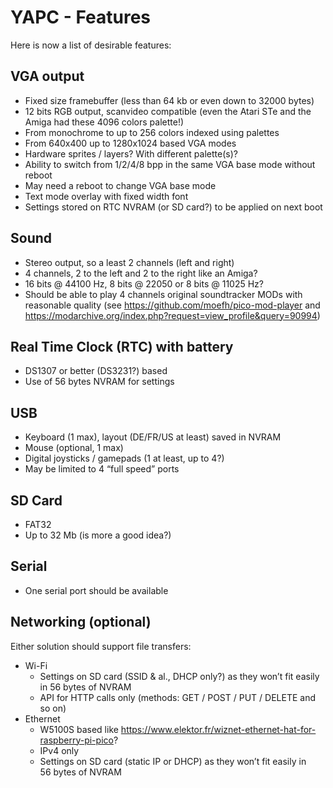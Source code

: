# YAPC - Features

Here is now a list of desirable features:

## VGA output

- Fixed size framebuffer (less than 64 kb or even down to 32000 bytes)
- 12 bits RGB output, scanvideo compatible (even the Atari STe and the Amiga had these 4096 colors palette!)
- From monochrome to up to 256 colors indexed using palettes
- From 640x400 up to 1280x1024 based VGA modes
- Hardware sprites / layers? With different palette(s)?
- Ability to switch from 1/2/4/8 bpp in the same VGA base mode without reboot
- May need a reboot to change VGA base mode
- Text mode overlay with fixed width font
- Settings stored on RTC NVRAM (or SD card?) to be applied on next boot

## Sound

- Stereo output, so a least 2 channels (left and right)
- 4 channels, 2 to the left and 2 to the right like an Amiga?
- 16 bits @ 44100 Hz, 8 bits @ 22050 or 8 bits @ 11025 Hz?
- Should be able to play 4 channels original soundtracker MODs with reasonable quality (see <https://github.com/moefh/pico-mod-player> and <https://modarchive.org/index.php?request=view_profile&query=90994>)

## Real Time Clock (RTC) with battery

- DS1307 or better (DS3231?) based
- Use of 56 bytes NVRAM for settings

## USB

- Keyboard (1 max), layout (DE/FR/US at least) saved in NVRAM
- Mouse (optional, 1 max)
- Digital joysticks / gamepads (1 at least, up to 4?)
- May be limited to 4 “full speed” ports

## SD Card

- FAT32
- Up to 32 Mb (is more a good idea?)

## Serial

- One serial port should be available

## Networking (optional)

Either solution should support file transfers:

- Wi-Fi
  - Settings on SD card (SSID & al., DHCP only?) as they won’t fit easily in 56 bytes of NVRAM
  - API for HTTP calls only (methods: GET / POST / PUT / DELETE and so on)
- Ethernet
  - W5100S based like <https://www.elektor.fr/wiznet-ethernet-hat-for-raspberry-pi-pico>?
  - IPv4 only
  - Settings on SD card (static IP or DHCP) as they won’t fit easily in 56 bytes of NVRAM
